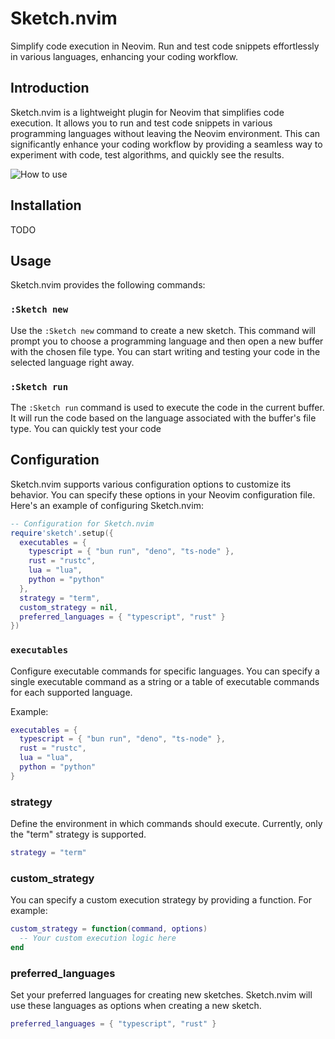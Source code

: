 # Sketch.nvim

Simplify code execution in Neovim. Run and test code snippets effortlessly in various languages, enhancing your coding workflow.


## Introduction

Sketch.nvim is a lightweight plugin for Neovim that simplifies code execution. It allows you to run and test code snippets in various programming languages without leaving the Neovim environment. This can significantly enhance your coding workflow by providing a seamless way to experiment with code, test algorithms, and quickly see the results.

![How to use](https://github.com/serrexlabs/sketch.nvim/assets/4918600/976f53a0-d83b-41f7-b499-3460e030c425)


## Installation

TODO

## Usage

Sketch.nvim provides the following commands:

### `:Sketch new`

Use the `:Sketch new` command to create a new sketch. This command will prompt you to choose a programming language and then open a new buffer with the chosen file type. You can start writing and testing your code in the selected language right away.

### `:Sketch run`

The `:Sketch run` command is used to execute the code in the current buffer. It will run the code based on the language associated with the buffer's file type. You can quickly test your code

## Configuration

Sketch.nvim supports various configuration options to customize its behavior. You can specify these options in your Neovim configuration file. Here's an example of configuring Sketch.nvim:

```lua
-- Configuration for Sketch.nvim
require'sketch'.setup({
  executables = {
    typescript = { "bun run", "deno", "ts-node" },
    rust = "rustc",
    lua = "lua",
    python = "python"
  },
  strategy = "term",
  custom_strategy = nil,
  preferred_languages = { "typescript", "rust" }
})
```

### `executables`

Configure executable commands for specific languages. You can specify a single executable command as a string or a table of executable commands for each supported language.

Example:

```lua
executables = {
  typescript = { "bun run", "deno", "ts-node" },
  rust = "rustc",
  lua = "lua",
  python = "python"
}
```

### strategy
Define the environment in which commands should execute. Currently, only the "term" strategy is supported.

```lua
strategy = "term"
```

### custom_strategy
You can specify a custom execution strategy by providing a function. For example:

```lua
custom_strategy = function(command, options)
  -- Your custom execution logic here
end
```

### preferred_languages
Set your preferred languages for creating new sketches. Sketch.nvim will use these languages as options when creating a new sketch.

```lua
preferred_languages = { "typescript", "rust" }
```



